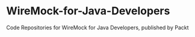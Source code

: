 


# WireMock-for-Java-Developers
Code Repositories for WireMock for Java Developers, published by Packt
